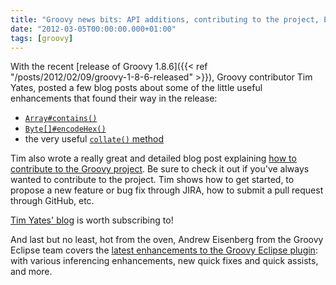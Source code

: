 ```yaml
---
title: "Groovy news bits: API additions, contributing to the project, Eclipse plugin"
date: "2012-03-05T00:00:00.000+01:00"
tags: [groovy]
---
```


With the recent [release of Groovy 1.8.6]({{< ref "/posts/2012/02/09/groovy-1-8-6-released" >}}), Groovy contributor Tim Yates, posted a few blog posts about some of the little useful enhancements that found their way in the release:

*   [`Array#contains()`](http://blog.bloidonia.com/post/18186368994/whats-new-in-groovy-1-8-6-array-contains)
*   [`Byte[]#encodeHex()`](http://blog.bloidonia.com/post/18125339463/whats-new-in-groovy-1-8-6-byte-encodehex)
*   the very useful [`collate()` method](http://blog.bloidonia.com/post/18073244930/whats-new-in-groovy-1-8-6-the-collate-method)

Tim also wrote a really great and detailed blog post explaining [how to contribute to the Groovy project](http://blog.bloidonia.com/post/17711808015/submitting-code-to-the-groovy-language). Be sure to check it out if you've always wanted to contribute to the project. Tim shows how to get started, to propose a new feature or bug fix through JIRA, how to submit a pull request through GitHub, etc.  

[Tim Yates' blog](http://blog.bloidonia.com/) is worth subscribing to!  

And last but no least, hot from the oven, Andrew Eisenberg from the Groovy Eclipse team covers the [latest enhancements to the Groovy Eclipse plugin](http://docs.codehaus.org/display/GROOVY/Groovy-Eclipse+2.6.1+New+and+Noteworthy): with various inferencing enhancements, new quick fixes and quick assists, and more.